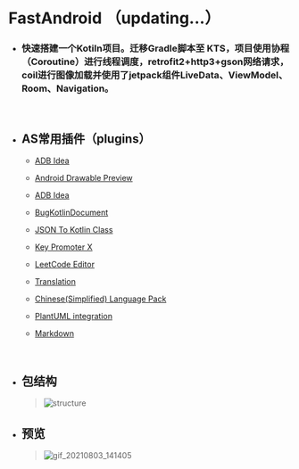# FastAndroid （updating...）

- ### 快速搭建一个Kotiln项目。迁移Gradle脚本至 KTS，项目使用协程（Coroutine）进行线程调度，retrofit2+http3+gson网络请求，coil进行图像加载并使用了jetpack组件LiveData、ViewModel、Room、Navigation。

    <br/>
- ## AS常用插件（plugins）
  
  - [ADB Idea](https://plugins.jetbrains.com/plugin/7380-adb-idea)
  - [Android Drawable Preview](https://plugins.jetbrains.com/plugin/10730-android-drawable-preview)
  - [ADB Idea](https://plugins.jetbrains.com/plugin/7380-adb-idea)
  - [BugKotlinDocument](https://plugins.jetbrains.com/plugin/9781-bugkotlindocument)
  - [JSON To Kotlin Class](https://plugins.jetbrains.com/plugin/9960-json-to-kotlin-class-jsontokotlinclass-)
  - [Key Promoter X](https://plugins.jetbrains.com/plugin/9792-key-promoter-x)
  - [LeetCode Editor](https://plugins.jetbrains.com/plugin/12132-leetcode-editor)
  - [Translation](https://plugins.jetbrains.com/plugin/8579-translation)
  - [Chinese ​(Simplified)​ Language Pack](https://plugins.jetbrains.com/plugin/13710-chinese-simplified-language-pack----)
  - [PlantUML integration](https://plugins.jetbrains.com/plugin/7017-plantuml-integration)
  - [Markdown](https://plugins.jetbrains.com/plugin/7793-markdown)

    <br/>
- ## 包结构
  > ![structure](https://github.com/tianhe-github/FastAndroid/blob/master/image/package_structure.png)

- ## 预览
  > ![gif_20210803_141405](https://github.com/tianhe-github/FastAndroid/blob/master/image/gif_20210803_141405.gif)
                


